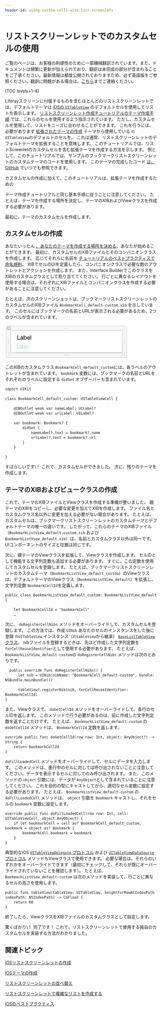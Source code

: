 ```yaml
---
header-id: using-custom-cells-with-list-screenlets
---
```


# リストスクリーンレットでのカスタムセルの使用

<p class="alert alert-info"><span class="wysiwyg-color-blue120">ご覧のページは、お客様の利便性のために一部機械翻訳されています。また、ドキュメントは頻繁に更新が加えられており、翻訳は未完成の部分が含まれることをご了承ください。最新情報は都度公開されておりますため、必ず英語版をご参照ください。翻訳に問題がある場合は、<a href="mailto:support-content-jp@liferay.com">こちら</a>までご連絡ください。</span></p>

[TOC levels=1-4]

Liferayスクリーンに付属するものを含むほとんどのリストスクリーンレットでは、デフォルトテーマは [iOSの `UITableView`](https://developer.apple.com/reference/uikit/uitableview) のデフォルトセルを使用してリストを表示します。 [リストスクリーンレット作成チュートリアルのテーマ作成手順](/docs/7-1/tutorials/-/knowledge_base/t/creating-the-ios-list-screenlets-theme) では、これらのセルを使用するよう指示されています。 ただし、カスタムセルを使用して、リストをニーズに合わせることができます。 これを行うには、必要があります [拡張されたテーマの作成](/docs/7-1/tutorials/-/knowledge_base/t/creating-an-ios-extended-theme) テーマから使用している `のUITableView`のデフォルトのセルを。 これは通常、リストスクリーンレットのデフォルトテーマを拡張することを意味します。 このチュートリアルでは、リストScreenletのカスタムセルを含む拡張テーマを作成する方法を示します。 例として、このチュートリアルでは、サンプルのブックマークリストスクリーンレットのカスタムテーマのコードを使用します。 このテーマの完成したコード [は、GitHub](https://github.com/liferay/liferay-screens/tree/master/ios/Samples/Bookmark/BookmarkListScreenlet/Themes/TableView) でいつでも参照できます。

カスタムセルの作成に加えて、このチュートリアルは、拡張テーマ</a>を作成するための

テーマ作成チュートリアルと同じ基本手順に従うことに注意してください。 たとえば、テーマを作成する場所を決定し、テーマのXIBおよびViewクラスを作成する必要があります。</p> 

最初に、テーマのカスタムセルを作成します。



## カスタムセルの作成

あなたいったん [、あなたのテーマを作成する場所を決める](/docs/7-1/tutorials/-/knowledge_base/t/creating-ios-themes#determining-your-themes-location)、あなたが始めることができます。 最初に、カスタムセルのXIBファイルとそのコンパニオンクラスを作成します。 応じてそれらに名前を [チュートリアルのベストプラクティスで命名規則](/docs/7-1/tutorials/-/knowledge_base/t/ios-best-practices#naming-conventions)。 XIBでセルのUIを定義したら、コンパニオンクラスで必要な数のアウトレットとアクションを作成します。 また、Interface BuilderでこのクラスをXIBのカスタムクラスとして割り当ててください。 行ごとに異なるレイアウトを使用する場合は、それぞれにXIBファイルとコンパニオンクラスを作成する必要があることに注意してください。

たとえば、次のスクリーンショットは、ブックマークリストスクリーンレットのカスタムセルのXIBファイル `BookmarkCell_default-custom.xib` を示しています。 このセルにはブックマークの名前とURLが表示される必要があるため、2つのラベルが含まれています。

![図1：ブックマークリストスクリーンレットのカスタムセルのXIBファイル。](../../../images/screens-ios-xcode-custom-cell.png)

このXIBのカスタムクラス `BookmarkCell_default_custom`には、各ラベルのアウトレットが含まれています。 `bookmark` 変数には、ブックマークの名前とURLをそれぞれのラベルに設定する `didSet` オブザーバーも含まれています。

    import UIKit
    
    class BookmarkCell_default_custom: UITableViewCell {
    
        @IBOutlet weak var nameLabel: UILabel?
        @IBOutlet weak var urlLabel: UILabel?
    
        var bookmark: Bookmark? {
            didSet {
                nameLabel?.text = bookmark?.name
                urlLabel?.text = bookmark?.url
            }
        }
    
    }
    

すばらしいです\！ これで、カスタムセルができました。 次に、残りのテーマを作成します。



## テーマのXIBおよびビュークラスの作成

これで、テーマのXIBファイルとViewクラスを作成する準備が整いました。 親テーマのXIBをコピーし、必要な変更を加えてXIBを作成します。 ファイル名とカスタムクラス名以外に変更を加える必要がない場合があります。 たとえば、カスタムセルは、ブックマークリストスクリーンレットのカスタムテーマとデフォルトテーマの唯一の違いです。 したがって、これらのテーマのXIBファイル（`BookmarkListView_default-custom.xib` および `BookmarkListView_default.xib`）は、名前とカスタムクラス以外は同一です。 UIコンポーネントのサイズと位置は同じです。

次に、親テーマのViewクラスを拡張して、Viewクラスを作成します。 セルIDとして機能する文字列定数も追加する必要があります。 すぐに、この定数を使用してカスタムセルを登録します。 たとえば、ブックマークリストスクリーンレットのカスタムテーマ（`BookmarkListView_default_custom`）のViewクラスは、デフォルトテーマのViewクラス（`BookmarkListView_default`）を拡張し、文字列定数 `BookmarkCellId`を定義します。

    public class BookmarkListView_default_custom: BookmarkListView_default {
    
        let BookmarkCellId = "bookmarkCell"
        …
    

次に、 `doRegisterCellNibs` メソッドをオーバーライドして、カスタムセルを登録します。 この方法では、作成 `UINib` あなたのセルのインスタンスをした後に登録 `のUITableView` インスタンス（`のtableView`から継承） [ `BaseListTableView` クラス](https://github.com/liferay/liferay-screens/blob/master/ios/Framework/Core/Base/BaseListScreenlet/TableView/BaseListTableView.swift)。 nibファイルを登録するときは、先ほど作成した文字列定数を `forCellReuseIdentifier`として使用する必要があります。 たとえば、 `BookmarkListView_default-custom`の `doRegisterCellNibs` メソッドは次のとおりです。



``` 
  public override func doRegisterCellNibs() {
      let nib = UINib(nibName: "BookmarkCell_default-custom", bundle: NSBundle.mainBundle())

      tableView?.registerNib(nib, forCellReuseIdentifier: BookmarkCellId)
}
```


また、Viewクラスで、 `doGetCellId` メソッドをオーバーライドして、各行のセルIDを返します。 このメソッドで行う必要があるのは、前に作成した文字列定数を返すことだけです。 たとえば、 `BookmarkListView_default-custom` の `doGetCellId` メソッドは、 `BookmarkCellId` 定数を返します。

    override public func doGetCellId(row row: Int, object: AnyObject?) -> String {
        return BookmarkCellId
    }
    

`doFillLoadedCell` メソッドをオーバーライドして、セルにデータを入力します。 このメソッドは、進行中のセルに対しては呼び出されないことに注意してください。データを表示するセルに対してのみ呼び出されます。 また、このメソッドの `object` 引数には、データが `AnyObject`として含まれていることに注意してください。 これを目的の型にキャストしてから、適切なセル変数に設定する必要があります。 たとえば、 `BookmarkListView_default-custom` の `doFillLoadedCell` メソッドは、 `object` 引数を `Bookmark` キャストし、それをセルの `bookmark` 変数に設定します。

    override public func doFillLoadedCell(row row: Int, cell: UITableViewCell, object:AnyObject) {
        if let bookmarkCell = cell as? BookmarkCell_default_custom, bookmark = object as? Bookmark {
            bookmarkCell.bookmark = bookmark
        }
    }
    

典型的なiOS [`UITableViewDelegate` プロトコル](https://developer.apple.com/library/ios/documentation/UIKit/Reference/UITableViewDelegate_Protocol/) および [`UITableViewDataSource` プロトコル](https://developer.apple.com/library/ios/documentation/UIKit/Reference/UITableViewDataSource_Protocol/) メソッドもViewクラスで使用できます。 必要な場合は、それらのいずれかをオーバーライドできます（最初にチェックして、それらが既にオーバーライドされていないことを確認します）。 たとえば、 `BookmarkListView_default-custom` は次のメソッドを実装して、行ごとに異なるセルの高さを使用します。

    public func tableView(tableView: UITableView, heightForRowAtIndexPath indexPath: NSIndexPath) -> CGFloat {
        return 80
    }
    

終了したら、ViewクラスをXIBファイルのカスタムクラスとして設定します。

驚くばかり\！ 完了です！ これで、リストスクリーンレットで使用する独自のカスタムセルを実装する方法がわかりました。



## 関連トピック

[iOSリストスクリーンレットの作成](/docs/7-1/tutorials/-/knowledge_base/t/creating-ios-list-screenlets)

[iOSテーマの作成](/docs/7-1/tutorials/-/knowledge_base/t/creating-ios-themes)

[リストスクリーンレットの並べ替え](/docs/7-1/tutorials/-/knowledge_base/t/sorting-your-list-screenlet)

[リストスクリーンレットで複雑なリストを作成する](/docs/7-1/tutorials/-/knowledge_base/t/creating-complex-lists-in-your-list-screenlet)

[iOSのベストプラクティス](/docs/7-1/tutorials/-/knowledge_base/t/ios-best-practices)
